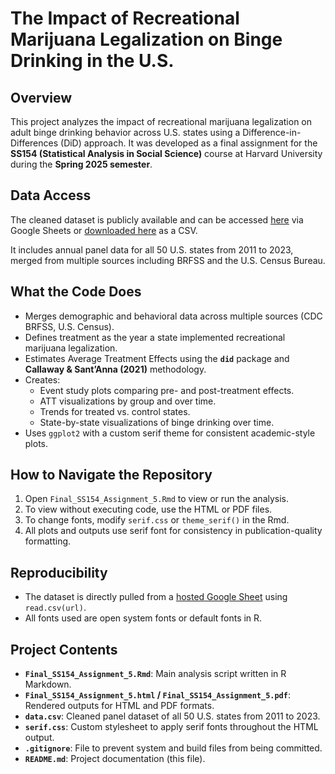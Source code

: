 # The Impact of Recreational Marijuana Legalization on Binge Drinking in the U.S.

## Overview

This project analyzes the impact of recreational marijuana legalization on adult binge drinking behavior across U.S. states using a Difference-in-Differences (DiD) approach. It was developed as a final assignment for the **SS154 (Statistical Analysis in Social Science)** course at Harvard University during the **Spring 2025 semester**.

## Data Access

The cleaned dataset is publicly available and can be accessed [here](https://drive.google.com/file/d/1Ny8vG2mAt4j7UP_K6-bXP-SjBnMwBxgZ/view?usp=sharing) via Google Sheets or [downloaded here](https://docs.google.com/spreadsheets/d/e/2PACX-1vS-Qiz6Osc9I39bvo_94Mo1GvYe_ghAVboqYvR5xu6ZSPDI-ESb6ECCXgocUP3ALVQ3oxi_n3wDihQL/pub?gid=1277276287&single=true&output=csv) as a CSV.

It includes annual panel data for all 50 U.S. states from 2011 to 2023, merged from multiple sources including BRFSS and the U.S. Census Bureau.

## What the Code Does

- Merges demographic and behavioral data across multiple sources (CDC BRFSS, U.S. Census).
- Defines treatment as the year a state implemented recreational marijuana legalization.
- Estimates Average Treatment Effects using the **`did`** package and **Callaway & Sant’Anna (2021)** methodology.
- Creates:
  - Event study plots comparing pre- and post-treatment effects.
  - ATT visualizations by group and over time.
  - Trends for treated vs. control states.
  - State-by-state visualizations of binge drinking over time.
- Uses `ggplot2` with a custom serif theme for consistent academic-style plots.

## How to Navigate the Repository

1. Open `Final_SS154_Assignment_5.Rmd` to view or run the analysis.
2. To view without executing code, use the HTML or PDF files.
3. To change fonts, modify `serif.css` or `theme_serif()` in the Rmd.
4. All plots and outputs use serif font for consistency in publication-quality formatting.

## Reproducibility

- The dataset is directly pulled from a [hosted Google Sheet](https://drive.google.com/file/d/1Ny8vG2mAt4j7UP_K6-bXP-SjBnMwBxgZ/view?usp=sharing) using `read.csv(url)`.
- All fonts used are open system fonts or default fonts in R.

## Project Contents

- **`Final_SS154_Assignment_5.Rmd`**: Main analysis script written in R Markdown.
- **`Final_SS154_Assignment_5.html` / `Final_SS154_Assignment_5.pdf`**: Rendered outputs for HTML and PDF formats.
- **`data.csv`**: Cleaned panel dataset of all 50 U.S. states from 2011 to 2023.
- **`serif.css`**: Custom stylesheet to apply serif fonts throughout the HTML output.
- **`.gitignore`**: File to prevent system and build files from being committed.
- **`README.md`**: Project documentation (this file).
